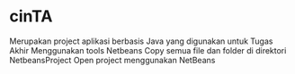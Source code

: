 # cinTA
Merupakan project aplikasi berbasis Java yang digunakan untuk Tugas Akhir
Menggunakan tools Netbeans
Copy semua file dan folder di direktori NetbeansProject
Open project menggunakan NetBeans

